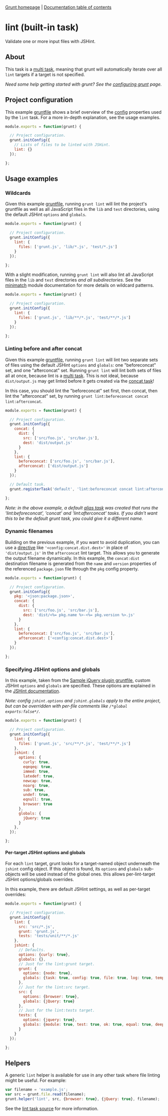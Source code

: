 [Grunt homepage](https://github.com/cowboy/grunt) | [Documentation table of contents](toc.md)

# lint (built-in task)
Validate one or more input files with JSHint.

## About

This task is a [multi task](tasks_creating.md), meaning that grunt will automatically iterate over all `lint` targets if a target is not specified.

_Need some help getting started with grunt? See the [configuring grunt](getting_started.md) page._

## Project configuration

This example [gruntfile](getting_started.md) shows a brief overview of the [config](api_config.md) properties used by the `lint` task. For a more in-depth explanation, see the usage examples.

```javascript
module.exports = function(grunt) {

  // Project configuration.
  grunt.initConfig({
    // Lists of files to be linted with JSHint.
    lint: {}
  });

};
```

## Usage examples

### Wildcards

Given this example [gruntfile](getting_started.md), running `grunt lint` will lint the project's gruntfile as well as all JavaScript files in the `lib` and `test` directories, using the default JSHint `options` and `globals`.

```javascript
module.exports = function(grunt) {

  // Project configuration.
  grunt.initConfig({
    lint: {
      files: ['grunt.js', 'lib/*.js', 'test/*.js']
    }
  });

};
```

With a slight modification, running `grunt lint` will also lint all JavaScript files in the `lib` and `test` directories _and all subdirectories_. See the [minimatch](https://github.com/isaacs/minimatch) module documentation for more details on wildcard patterns.

```javascript
module.exports = function(grunt) {

  // Project configuration.
  grunt.initConfig({
    lint: {
      files: ['grunt.js', 'lib/**/*.js', 'test/**/*.js']
    }
  });

};
```

### Linting before and after concat

Given this example [gruntfile](getting_started.md), running `grunt lint` will lint two separate sets of files using the default JSHint `options` and `globals`: one "beforeconcat" set, and one "afterconcat" set. Running `grunt lint` will lint both sets of files all at once, because lint is a [multi task](tasks_creating.md). This is not ideal, because `dist/output.js` may get linted before it gets created via the [concat task](task_concat.md)!

In this case, you should lint the "beforeconcat" set first, then concat, then lint the "afterconcat" set, by running `grunt lint:beforeconcat concat lint:afterconcat`.

```javascript
module.exports = function(grunt) {

  // Project configuration.
  grunt.initConfig({
    concat: {
      dist: {
        src: ['src/foo.js', 'src/bar.js'],
        dest: 'dist/output.js'
      }
    },
    lint: {
      beforeconcat: ['src/foo.js', 'src/bar.js'],
      afterconcat: ['dist/output.js']
    }
  });

  // Default task.
  grunt.registerTask('default', 'lint:beforeconcat concat lint:afterconcat');

};
```

_Note: in the above example, a default [alias task](tasks_creating.md) was created that runs the 'lint:beforeconcat', 'concat' and 'lint:afterconcat' tasks. If you didn't want this to be the default grunt task, you could give it a different name._

### Dynamic filenames

Building on the previous example, if you want to avoid duplication, you can use a [directive](helpers_directives.md) like `'<config:concat.dist.dest>'` in place of `'dist/output.js'` in the `afterconcat` lint target. This allows you to generate the output filename dynamically. In this example, the `concat:dist` destination filename is generated from the `name` and `version` properties of the referenced `package.json` file through the `pkg` config property.

```javascript
module.exports = function(grunt) {

  // Project configuration.
  grunt.initConfig({
    pkg: '<json:package.json>',
    concat: {
      dist: {
        src: ['src/foo.js', 'src/bar.js'],
        dest: 'dist/<%= pkg.name %>-<%= pkg.version %>.js'
      }
    },
    lint: {
      beforeconcat: ['src/foo.js', 'src/bar.js'],
      afterconcat: ['<config:concat.dist.dest>']
    }
  });

};
```

### Specifying JSHint options and globals

In this example, taken from the [Sample jQuery plugin gruntfile](https://github.com/cowboy/grunt-jquery-example/blob/master/grunt.js), custom JSHint `options` and `globals` are specified. These options are explained in the [JSHint documentation](http://www.jshint.com/options/).

_Note: config `jshint.options` and `jshint.globals` apply to the entire project, but can be overridden with per-file comments like `/*global exports:false*/`._

```javascript
module.exports = function(grunt) {

  // Project configuration.
  grunt.initConfig({
    lint: {
      files: ['grunt.js', 'src/**/*.js', 'test/**/*.js']
    },
    jshint: {
      options: {
        curly: true,
        eqeqeq: true,
        immed: true,
        latedef: true,
        newcap: true,
        noarg: true,
        sub: true,
        undef: true,
        eqnull: true,
        browser: true
      },
      globals: {
        jQuery: true
      }
    },
  });

};
```

#### Per-target JSHint options and globals

For each `lint` target, grunt looks for a target-named object underneath the `jshint` config object. If this object is found, its `options` and `globals` sub-objects will be used instead of the global ones. this allows per-lint-target JSHint options/globals overrides.

In this example, there are default JSHint settings, as well as per-target overrides:

```javascript
module.exports = function(grunt) {

  // Project configuration.
  grunt.initConfig({
    lint: {
      src: 'src/*.js',
      grunt: 'grunt.js',
      tests: 'tests/unit/**/*.js'
    },
    jshint: {
      // Defaults.
      options: {curly: true},
      globals: {},
      // Just for the lint:grunt target.
      grunt: {
        options: {node: true},
        globals: {task: true, config: true, file: true, log: true, template: true}
      },
      // Just for the lint:src target.
      src: {
        options: {browser: true},
        globals: {jQuery: true}
      },
      // Just for the lint:tests target.
      tests: {
        options: {jquery: true},
        globals: {module: true, test: true, ok: true, equal: true, deepEqual: true, QUnit: true}
      }
    }
  });

};
```

## Helpers

A generic `lint` helper is available for use in any other task where file linting might be useful. For example:

```javascript
var filename = 'example.js';
var src = grunt.file.read(filename);
grunt.helper('lint', src, {browser: true}, {jQuery: true}, filename);
```

See the [lint task source](../tasks/lint.js) for more information.
